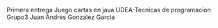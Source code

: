 Primera entrega Juego cartas en java
UDEA-Tecnicas de programacion Grupo3
Juan Andres Gonzalez Garcia
